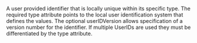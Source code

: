 A user provided identifier that is locally unique within its specific type. The required type attribute points to the local user identification system that defines the values. The optional userIDVersion allows specification of a version number for the identifier. If multiple UserIDs are used they must be differentiated by the type attribute.